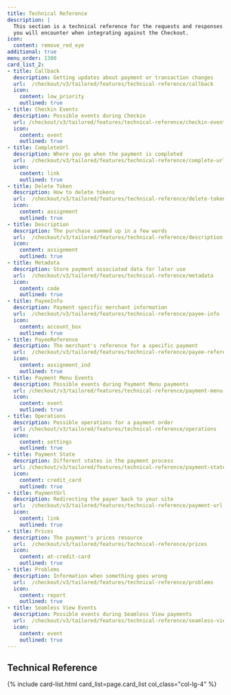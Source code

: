 ```yaml
---
title: Technical Reference
description: |
  This section is a technical reference for the requests and responses
  you will encounter when integrating against the Checkout.
icon:
  content: remove_red_eye
additional: true
menu_order: 1300
card_list_2:
- title: Callback
  description: Getting updates about payment or transaction changes
  url:  /checkout/v3/tailored/features/technical-reference/callback
  icon:
    content: low_priority
    outlined: true
- title: Checkin Events
  description: Possible events during Checkin
  url: /checkout/v3/tailored/features/technical-reference/checkin-events
  icon:
    content: event
    outlined: true
- title: CompleteUrl
  description: Where you go when the payment is completed
  url:  /checkout/v3/tailored/features/technical-reference/complete-url
  icon:
    content: link
    outlined: true
- title: Delete Token
  description: How to delete tokens
  url:  /checkout/v3/tailored/features/technical-reference/delete-token
  icon:
    content: assignment
    outlined: true
- title: Description
  description: The purchase summed up in a few words
  url:  /checkout/v3/tailored/features/technical-reference/description
  icon:
    content: assignment
    outlined: true
- title: Metadata
  description: Store payment associated data for later use
  url:  /checkout/v3/tailored/features/technical-reference/metadata
  icon:
    content: code
    outlined: true
- title: PayeeInfo
  description: Payment specific merchant information
  url:  /checkout/v3/tailored/features/technical-reference/payee-info
  icon:
    content: account_box
    outlined: true
- title: PayeeReference
  description: The merchant's reference for a specific payment
  url:  /checkout/v3/tailored/features/technical-reference/payee-reference
  icon:
    content: assignment_ind
    outlined: true
- title: Payment Menu Events
  description: Possible events during Payment Menu payments
  url: /checkout/v3/tailored/features/technical-reference/payment-menu-events
  icon:
    content: event
    outlined: true
- title: Operations
  description: Possible operations for a payment order
  url: /checkout/v3/tailored/features/technical-reference/operations
  icon:
    content: settings
    outlined: true
- title: Payment State
  description: Different states in the payment process
  url: /checkout/v3/tailored/features/technical-reference/payment-state
  icon:
    content: credit_card
    outlined: true
- title: PaymentUrl
  description: Redirecting the payer back to your site
  url:  /checkout/v3/tailored/features/technical-reference/payment-url
  icon:
    content: link
    outlined: true
- title: Prices
  description: The payment's prices resource
  url:  /checkout/v3/tailored/features/technical-reference/prices
  icon:
    content: at-credit-card
    outlined: true
- title: Problems
  description: Information when something goes wrong
  url:  /checkout/v3/tailored/features/technical-reference/problems
  icon:
    content: report
    outlined: true
- title: Seamless View Events
  description: Possible events during Seamless View payments
  url:  /checkout/v3/tailored/features/technical-reference/seamless-view-events
  icon:
    content: event
    outlined: true
---
```


## Technical Reference

{% include card-list.html card_list=page.card_list
    col_class="col-lg-4" %}
